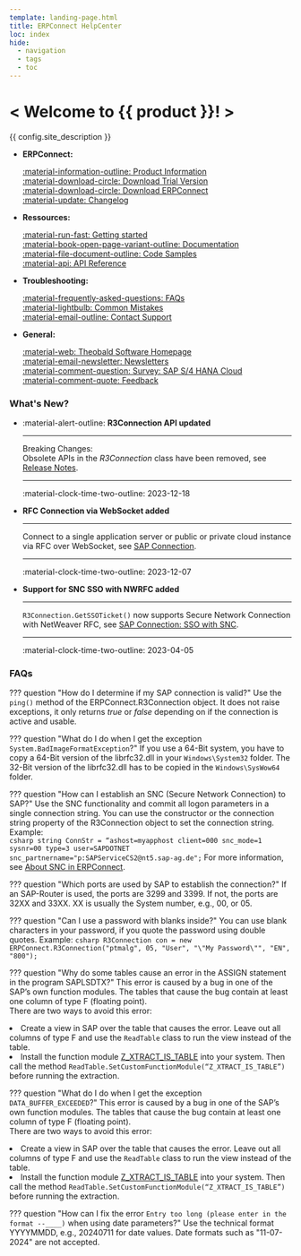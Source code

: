 ```yaml
---
template: landing-page.html
title: ERPConnect HelpCenter
loc: index
hide:
  - navigation
  - tags
  - toc
---
```

<div class="full-width-background"></div>
<div class="banner-text">
	<h1> &lt; Welcome to {{ product }}! &gt; </h1>
	<p>{{ config.site_description }}</p>
</div>

<div class="grid cards" markdown>

-   **ERPConnect:**

	[:material-information-outline: Product Information](https://theobald-software.com/en/erpconnect/)<br>
	[:material-download-circle: Download Trial Version](https://theobald-software.com/en/download-trial/)<br>
	[:material-download-circle: Download ERPConnect](https://my.theobald-software.com/)<br>
    [:material-update: Changelog](changelog.md)
	
-   **Ressources:**

	[:material-run-fast: Getting started](getting-started.md)<br>
	[:material-book-open-page-variant-outline: Documentation](documentation/introduction/index.md)<br>
    [:material-file-document-outline: Code Samples](samples/index.md)<br>
	[:material-api: API Reference](erpconnect-api/access-api-in-vs.md)
	
-   **Troubleshooting:**
	
	[:material-frequently-asked-questions: FAQs](#faqs)<br>
	[:material-lightbulb: Common Mistakes](https://support.theobald-software.com/helpdesk/KB)<br>
    [:material-email-outline: Contact Support](https://support.theobald-software.com/helpdesk)
	
-   **General:**

	[:material-web: Theobald Software Homepage](https://theobald-software.com)<br>
	[:material-email-newsletter: Newsletters](https://theobald-software.com/newsletter/)<br>
	[:material-comment-question: Survey: SAP S/4 HANA Cloud](https://theobald-software.typeform.com/to/Ss7ZQbqp?typeform-source=support.theobald-software.com)<br>
	[:material-comment-quote: Feedback](https://theobald-software.typeform.com/to/CnpfiiIN)
    
</div>


### What's New?

<div class="grid cards" markdown>

-   :material-alert-outline: **R3Connection API updated**

    ---
	
	Breaking Changes: <br>
	Obsolete APIs in the *R3Connection* class have been removed, see [Release Notes](https://helpcenter.theobald-software.com/release-notes/ERPConnect-7.6.0/).
	
	---
	
	:material-clock-time-two-outline: 2023-12-18
	
-   **RFC Connection via WebSocket added**

    ---

	Connect to a single application server or public or private cloud instance via RFC over WebSocket, see [SAP Connection](documentation/sap-connection/log-on-to-sap.md).
	
	---
	
	:material-clock-time-two-outline: 2023-12-07

-   **Support for SNC SSO with NWRFC added**

    ---
	
	`R3Connection.GetSSOTicket()` now supports Secure Network Connection with NetWeaver RFC, see [SAP Connection: SSO with SNC](documentation/sap-connection/sso-with-snc.md).
	
	---
	
	:material-clock-time-two-outline: 2023-04-05

</div>

### FAQs

??? question "How do I determine if my SAP connection is valid?"
	Use the `ping()` method of the ERPConnect.R3Connection object. It does not raise exceptions, it only returns *true* or *false* depending on if the connection is active and usable.


??? question "What do I do when I get the exception `System.BadImageFormatException`?"
	If you use a 64-Bit system, you have to copy a 64-Bit version of the librfc32.dll in your `Windows\System32` folder. 
	The 32-Bit version of the librfc32.dll has to be copied in the `Windows\SysWow64` folder.


??? question "How can I establish an SNC (Secure Network Connection) to SAP?"
	Use the SNC functionality and commit all logon parameters in a single connection string. 
	You can use the constructor or the connection string property of the R3Connection object to set the connection string. Example:<br>
	``` csharp
	string ConnStr = “ashost=myapphost client=000 snc_mode=1 sysnr=00 type=3 user=SAPDOTNET snc_partnername="p:SAPServiceCS2@nt5.sap-ag.de";
	```
	For more information, see [About SNC in ERPConnect](https://help.theobald-software.com/en/erpconnect/sap-connection/sso-with-snc#about-snc-in-erpconnect).

??? question "Which ports are used by SAP to establish the connection?"
	If an SAP-Router is used, the ports are 3299 and 3399. If not, the ports are 32XX and 33XX. XX is usually the System number, e.g., 00, or 05.

??? question "Can I use a password with blanks inside?"
	You can use blank characters in your password, if you quote the password using double quotes. Example:
	``` csharp
	R3Connection con = new ERPConnect.R3Connection("ptmalg", 05, "User", "\"My Password\"", "EN", "800");
	```

??? question "Why do some tables cause an error in the ASSIGN statement in the program SAPLSDTX?"
	This error is caused by a bug in one of the SAP’s own function modules. 
	The tables that cause the bug contain at least one column of type F (floating point). <br>
	There are two ways to avoid this error:
	<li> Create a view in SAP over the table that causes the error. Leave out all columns of type F and use the `ReadTable` class to run the view instead of the table.</li>
	<li> Install the function module [Z_XTRACT_IS_TABLE](https://help.theobald-software.com/en/xtract-universal/sap-customizing/custom-function-module-for-table-extraction) into your system. 
	Then call the method `ReadTable.SetCustomFunctionModule(“Z_XTRACT_IS_TABLE”)` before running the extraction. </li>

??? question "What do I do when I get the exception `DATA_BUFFER_EXCEEDED`?"
	This error is caused by a bug in one of the SAP’s own function modules. 
	The tables that cause the bug contain at least one column of type F (floating point). <br>
	There are two ways to avoid this error:
	<li> Create a view in SAP over the table that causes the error. Leave out all columns of type F and use the `ReadTable` class to run the view instead of the table.</li>
	<li> Install the function module [Z_XTRACT_IS_TABLE](https://help.theobald-software.com/en/xtract-universal/sap-customizing/custom-function-module-for-table-extraction) into your system. 
	Then call the method `ReadTable.SetCustomFunctionModule(“Z_XTRACT_IS_TABLE”)` before running the extraction. </li>

??? question "How can I fix the error `Entry too long (please enter in the format --____)` when using date parameters?"
	Use the technical format YYYYMMDD, e.g., 20240711 for date values. Date formats such as "11-07-2024" are not accepted.

